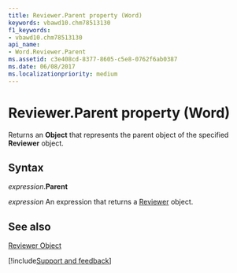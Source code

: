 ```yaml
---
title: Reviewer.Parent property (Word)
keywords: vbawd10.chm78513130
f1_keywords:
- vbawd10.chm78513130
api_name:
- Word.Reviewer.Parent
ms.assetid: c3e408cd-8377-8605-c5e8-0762f6ab0387
ms.date: 06/08/2017
ms.localizationpriority: medium
---
```



# Reviewer.Parent property (Word)

Returns an **Object** that represents the parent object of the specified **Reviewer** object.


## Syntax

_expression_.**Parent**

 _expression_ An expression that returns a [Reviewer](./Word.Reviewer.md) object.


## See also


[Reviewer Object](Word.Reviewer.md)

[!include[Support and feedback](~/includes/feedback-boilerplate.md)]